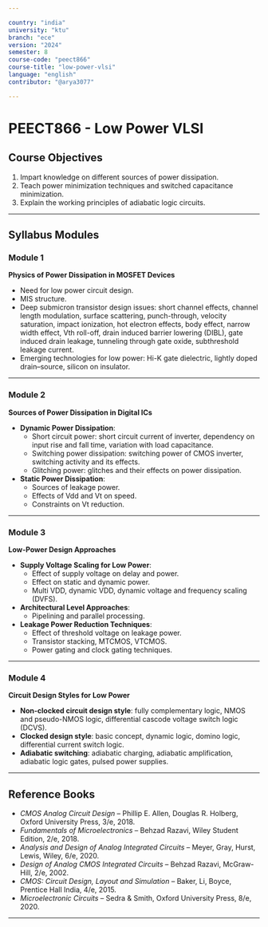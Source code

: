 ```yaml
---

country: "india"
university: "ktu"
branch: "ece"
version: "2024"
semester: 8
course-code: "peect866"
course-title: "low-power-vlsi"
language: "english"
contributor: "@arya3077"

---
```


# PEECT866 - Low Power VLSI

## Course Objectives

1. Impart knowledge on different sources of power dissipation.  
2. Teach power minimization techniques and switched capacitance minimization.  
3. Explain the working principles of adiabatic logic circuits.  

---

## Syllabus Modules

### Module 1
**Physics of Power Dissipation in MOSFET Devices**  
- Need for low power circuit design.  
- MIS structure.  
- Deep submicron transistor design issues: short channel effects, channel length modulation, surface scattering, punch-through, velocity saturation, impact ionization, hot electron effects, body effect, narrow width effect, Vth roll-off, drain induced barrier lowering (DIBL), gate induced drain leakage, tunneling through gate oxide, subthreshold leakage current.  
- Emerging technologies for low power: Hi-K gate dielectric, lightly doped drain–source, silicon on insulator.  

---

### Module 2
**Sources of Power Dissipation in Digital ICs**  
- **Dynamic Power Dissipation**:  
  - Short circuit power: short circuit current of inverter, dependency on input rise and fall time, variation with load capacitance.  
  - Switching power dissipation: switching power of CMOS inverter, switching activity and its effects.  
  - Glitching power: glitches and their effects on power dissipation.  
- **Static Power Dissipation**:  
  - Sources of leakage power.  
  - Effects of Vdd and Vt on speed.  
  - Constraints on Vt reduction.  

---

### Module 3
**Low-Power Design Approaches**  
- **Supply Voltage Scaling for Low Power**:  
  - Effect of supply voltage on delay and power.  
  - Effect on static and dynamic power.  
  - Multi VDD, dynamic VDD, dynamic voltage and frequency scaling (DVFS).  
- **Architectural Level Approaches**:  
  - Pipelining and parallel processing.  
- **Leakage Power Reduction Techniques**:  
  - Effect of threshold voltage on leakage power.  
  - Transistor stacking, MTCMOS, VTCMOS.  
  - Power gating and clock gating techniques.  

---

### Module 4
**Circuit Design Styles for Low Power**  
- **Non-clocked circuit design style**: fully complementary logic, NMOS and pseudo-NMOS logic, differential cascode voltage switch logic (DCVS).  
- **Clocked design style**: basic concept, dynamic logic, domino logic, differential current switch logic.  
- **Adiabatic switching**: adiabatic charging, adiabatic amplification, adiabatic logic gates, pulsed power supplies.  

---

## Reference Books

- *CMOS Analog Circuit Design* – Phillip E. Allen, Douglas R. Holberg, Oxford University Press, 3/e, 2018.  
- *Fundamentals of Microelectronics* – Behzad Razavi, Wiley Student Edition, 2/e, 2018.  
- *Analysis and Design of Analog Integrated Circuits* – Meyer, Gray, Hurst, Lewis, Wiley, 6/e, 2020.  
- *Design of Analog CMOS Integrated Circuits* – Behzad Razavi, McGraw-Hill, 2/e, 2002.  
- *CMOS: Circuit Design, Layout and Simulation* – Baker, Li, Boyce, Prentice Hall India, 4/e, 2015.  
- *Microelectronic Circuits* – Sedra & Smith, Oxford University Press, 8/e, 2020.  

---
